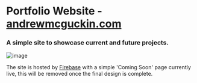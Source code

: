 # Portfolio Website - [andrewmcguckin.com](https://www.andrewmcguckin.com)

### A simple site to showcase current and future projects.

![image](https://user-images.githubusercontent.com/50446517/210119790-6d8e4662-77f1-4d16-a055-0c8f370cf6e6.png)

The site is hosted by [Firebase](https://firebase.google.com/) with a simple 'Coming Soon' page currently live, this will be removed once the final design is complete.
